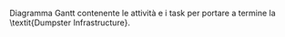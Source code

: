 Diagramma Gantt contenente le attività e i task per portare a termine la \textit{Dumpster Infrastructure}.